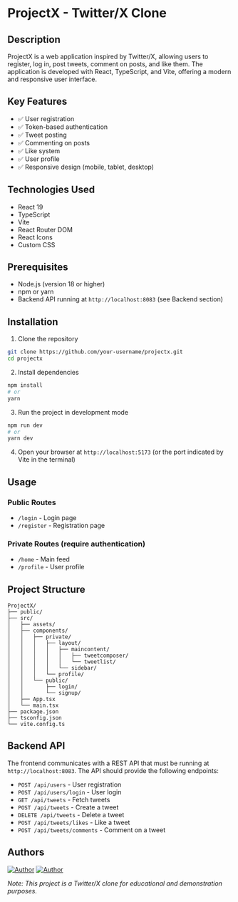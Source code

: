 # ProjectX - Twitter/X Clone

## Description
ProjectX is a web application inspired by Twitter/X, allowing users to register, log in, post tweets, comment on posts, and like them. The application is developed with React, TypeScript, and Vite, offering a modern and responsive user interface.

## Key Features
- ✅ User registration
- ✅ Token-based authentication
- ✅ Tweet posting
- ✅ Commenting on posts
- ✅ Like system
- ✅ User profile
- ✅ Responsive design (mobile, tablet, desktop)

## Technologies Used
- React 19
- TypeScript
- Vite
- React Router DOM
- React Icons
- Custom CSS

## Prerequisites
- Node.js (version 18 or higher)
- npm or yarn
- Backend API running at `http://localhost:8083` (see Backend section)

## Installation

1. Clone the repository
```bash
git clone https://github.com/your-username/projectx.git
cd projectx
```

2. Install dependencies
```bash
npm install
# or
yarn
```

3. Run the project in development mode
```bash
npm run dev
# or
yarn dev
```

4. Open your browser at `http://localhost:5173` (or the port indicated by Vite in the terminal)

## Usage

### Public Routes
- `/login` - Login page
- `/register` - Registration page

### Private Routes (require authentication)
- `/home` - Main feed
- `/profile` - User profile

## Project Structure

```
ProjectX/
├── public/
├── src/
│   ├── assets/
│   ├── components/
│   │   ├── private/
│   │   │   ├── layout/
│   │   │   │   ├── maincontent/
│   │   │   │   │   ├── tweetcomposer/
│   │   │   │   │   └── tweetlist/
│   │   │   │   └── sidebar/
│   │   │   └── profile/
│   │   └── public/
│   │       ├── login/
│   │       └── signup/
│   ├── App.tsx
│   └── main.tsx
├── package.json
├── tsconfig.json
└── vite.config.ts
```

## Backend API

The frontend communicates with a REST API that must be running at `http://localhost:8083`. The API should provide the following endpoints:

- `POST /api/users` - User registration
- `POST /api/users/login` - User login
- `GET /api/tweets` - Fetch tweets
- `POST /api/tweets` - Create a tweet
- `DELETE /api/tweets` - Delete a tweet
- `POST /api/tweets/likes` - Like a tweet
- `POST /api/tweets/comments` - Comment on a tweet

## Authors

[![Author](https://img.shields.io/badge/by-sebastianpadilla02-purple)](https://github.com/sebastianpadilla02) [![Author](https://img.shields.io/badge/by-lunajulio-blue)](https://github.com/lunajulio)



*Note: This project is a Twitter/X clone for educational and demonstration purposes.*